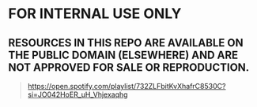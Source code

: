 # FOR INTERNAL USE ONLY
## RESOURCES IN THIS REPO ARE AVAILABLE ON THE PUBLIC DOMAIN (ELSEWHERE) AND ARE NOT APPROVED FOR SALE OR REPRODUCTION.
> https://open.spotify.com/playlist/732ZLFbitKvXhafrC8530C?si=JO042HoER_uH_Vhjexaqhg
 
